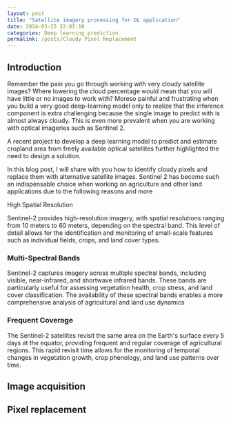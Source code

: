```yaml
---
layout: post
title: "Satellite imagery processing for DL application"
date: 2024-03-25 22:01:18
categories: Deep learning prediction
permalink: /posts/Cloudy Pixel Replacement
---
```

## Introduction
Remember the pain you go through working with very cloudy satellite images? Where lowering the cloud percentage would mean that you will have little or no images to work with? Moreso painful and frustrating when you build a very good deep-learning model only to realize that the inference component is extra challenging because the single image to predict with is almost always cloudy. This is even more prevalent when you are working with optical imageries such as Sentinel 2.

A recent project to develop a deep learning model to predict and estimate cropland area from freely available optical satellites further  highlighted the need to design a solution.  



In this blog post, I will share with you how to identify cloudy pixels and replace them with alternative satellite images.
Sentinel 2 has become such an indispensable choice when working on agriculture and other land  applications due to the following reasons and more 

High Spatial Resolution 

Sentinel-2 provides high-resolution imagery, with spatial resolutions ranging from 10 meters to 60 meters, depending on the spectral band. This level of detail allows for the identification and monitoring of small-scale features such as individual fields, crops, and land cover types.
### Multi-Spectral Bands
Sentinel-2 captures imagery across multiple spectral bands, including visible, near-infrared, and shortwave infrared bands. These bands are particularly useful for assessing vegetation health, crop stress, and land cover classification. The availability of these spectral bands enables a more comprehensive analysis of agricultural and land use dynamics

### Frequent Coverage
The Sentinel-2 satellites revisit the same area on the Earth's surface every 5 days at the equator, providing frequent and regular coverage of agricultural regions. This rapid revisit time allows for the monitoring of temporal changes in vegetation growth, crop phenology, and land use patterns over time.


## Image acquisition 

## Pixel replacement
